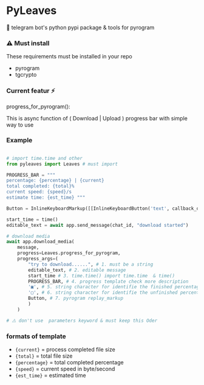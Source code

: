 # PyLeaves

🌿 telegram bot's python pypi package & tools for pyrogram

### ⚠️ Must install 

These requirements must be installed in your repo

* pyrogram
* tgcrypto 

### Current featur ⚡️

progress_for_pyrogram():

This is async function of ( Download | Upload ) progress bar with simple way to use

### Example

``` python

# import time.time and other 
from pyleaves import Leaves # must import 

PROGRESS_BAR = """
percentage: {percentage} | {current}
total completed: {total}%
current speed: {speed}/s
estimate time: {est_time} """

Button = InlineKeyboardMarkup([[InlineKeyboardButton('text', callback_data="data")]])

start_time = time()
editable_text = await app.send_message(chat_id, "download started")

# download media 
await app.download_media(
    message,
    progress=Leaves.progress_for_pyrogram,
    progress_args=(
        "try to download......", # 1. must be a string 
        editable_text, # 2. editable message 
        start_time # 3. time.time() import time.time  & time()
        PROGRESS_BAR, # 4. progress template check more description 
        '▣', # 5. string character for identifie the finished percentage 
        '▢', # 6. string character for identifie the unfinished percentage
        Button, # 7. pyrogram replay_markup 
        )
    )       

# ⚠️ don't use  parameters keyword & must keep this Oder 

```


### formats of template

* `{current}` = process completed file size
* `{total}` = total file size 
* `{percentage}` = total completed percentage 
* `{speed}` = current speed in byte/second 
* `{est_time}` = estimated time 











